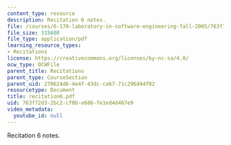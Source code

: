 ```yaml
---
content_type: resource
description: Recitation 6 notes.
file: /courses/6-170-laboratory-in-software-engineering-fall-2005/763f72d32bc2cf0be686fe1ed4d467e9_recitation6.pdf
file_size: 315608
file_type: application/pdf
learning_resource_types:
- Recitations
license: https://creativecommons.org/licenses/by-nc-sa/4.0/
ocw_type: OCWFile
parent_title: Recitations
parent_type: CourseSection
parent_uid: 270624d6-4e4f-43dc-ca67-71c296d44f02
resourcetype: Document
title: recitation6.pdf
uid: 763f72d3-2bc2-cf0b-e686-fe1ed4d467e9
video_metadata:
  youtube_id: null
---
```

Recitation 6 notes.